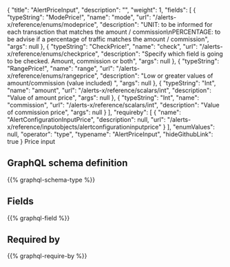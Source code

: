 {
  "title": "AlertPriceInput",
  "description": "",
  "weight": 1,
  "fields": [
    {
      "typeString": "ModePrice!",
      "name": "mode",
      "url": "/alerts-x/reference/enums/modeprice",
      "description": "UNIT: to be informed for each transaction that matches the amount / commission\nPERCENTAGE: to be advise if a percentage of traffic matches the amount / commission",
      "args": null
    },
    {
      "typeString": "CheckPrice!",
      "name": "check",
      "url": "/alerts-x/reference/enums/checkprice",
      "description": "Specify which field is going to be checked. Amount, commission or both",
      "args": null
    },
    {
      "typeString": "RangePrice!",
      "name": "range",
      "url": "/alerts-x/reference/enums/rangeprice",
      "description": "Low or greater values of amount/commission (value included) ",
      "args": null
    },
    {
      "typeString": "Int",
      "name": "amount",
      "url": "/alerts-x/reference/scalars/int",
      "description": "Value of amount price",
      "args": null
    },
    {
      "typeString": "Int",
      "name": "commission",
      "url": "/alerts-x/reference/scalars/int",
      "description": "Value of commission price",
      "args": null
    }
  ],
  "requireby": [
    {
      "name": "AlertConfigurationInputPrice",
      "description": null,
      "url": "/alerts-x/reference/inputobjects/alertconfigurationinputprice"
    }
  ],
  "enumValues": null,
  "operator": "type",
  "typename": "AlertPriceInput",
  "hideGithubLink": true
}
Price input
## GraphQL schema definition

{{% graphql-schema-type %}}

## Fields

{{% graphql-field %}}

## Required by

{{% graphql-require-by %}}
